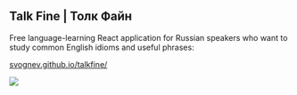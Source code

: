 ## Talk Fine | Толк Файн

Free language-learning React application for Russian speakers who want to study common English idioms and useful phrases:<br>

[svognev.github.io/talkfine/](https://svognev.github.io/talkfine/)

![](https://pp.userapi.com/c846419/v846419453/18eeea/pwh-X2lx438.jpg)